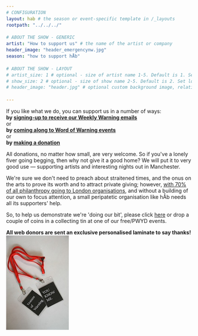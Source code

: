 ```yaml
---
# CONFIGURATION
layout: hab # the season or event-specific template in /_layouts
rootpath: "../../../"

# ABOUT THE SHOW - GENERIC
artist: "How to support us" # the name of the artist or company
header_image: "header_emergencynw.jpg"
season: "how to support hÅb"

# ABOUT THE SHOW - LAYOUT
# artist_size: 1 # optional - size of artist name 1-5. Default is 1. Set longer names to lower values
# show_size: 2 # optional - size of show name 2-5. Default is 2. Set longer names to lower values
# header_image: "header.jpg" # optional custom background image, relative to current page

---
```

If you like what we do, you can support us in a number of ways:       
**by <a href="http://eepurl.com/i_Odb" target="_blank">signing-up to receive our Weekly Warning emails</a>**         
or        
**by [coming along to Word of Warning events](/)**        
or         
**by <a href="http://www.paypal.com/cgi-bin/webscr?cmd=_s-xclick&hosted_button_id=LC9G9CWHVDQ8E" target="_blank">making a donation</a>**         
          
All donations, no matter how small, are very welcome. So if you've a lonely fiver going begging, then why not give it a good home? We will put it to very good use — supporting artists and interesting nights out in Manchester.       
           
We're sure we don't need to preach about straitened times, and the onus on the arts to prove its worth and to attract private giving; however, <a href="http://www.thefundingnetwork.org.uk/wp-content/uploads/2012/12/121126-Peter-Philips-philanthropy-in-the-regions.pdf" target="_blank">with 70% of all philanthropy going to London organisations</a>, and without a building of our own to focus attention, a small peripatetic organisation like hÅb needs all its supporters' help.       
           
So, to help us demonstrate we're 'doing our bit', please click <a href="http://www.paypal.com/cgi-bin/webscr?cmd=_s-xclick&hosted_button_id=LC9G9CWHVDQ8E" target="_blank">here</a> or drop a couple of coins in a collecting tin at one of our free/PWYD events.            
         
**All web donors are sent an exclusive personalised laminate to say thanks!**        
![friend](FoW.jpg)
